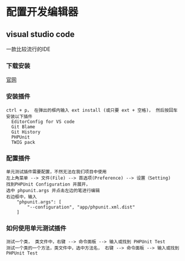 # 配置开发编辑器

## visual studio code

一款比较流行的IDE

### 下载安装

[官网](http://code.visualstudio.com/)

### 安装插件

```
ctrl + p， 在弹出的框内输入 ext install (或只要 ext + 空格)， 然后按回车
安装以下插件
  EditorConfig for VS code
  Git Blame
  Git History
  PHPUnit
  TWIG pack
```

### 配置插件

```
单元测试插件需要配置，不然无法在我们项目中使用
左上角菜单 --> 文件(File) --> 首选项(Preference) --> 设置（Setting)
找到PHPUnit Configuration 并展开，
选中 phpunit.args 并点击左边的笔进行编辑
右边框中，输入 
    "phpunit.args": [
        "--configuration", "app/phpunit.xml.dist"
    ]
```

### 如何使用单元测试插件

```
测试一个类， 类文件中，右键 --> 命令面板 --> 输入或找到 PHPUnit Test
测试一个类的一个方法，类文件中，选中方法名， 右键 --> 命令面板 --> 输入或找到 PHPUnit Test
```